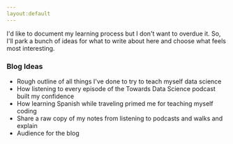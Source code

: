 ```yaml
---
layout:default
---
```


I'd like to document my learning process but I don't want to overdue it.  So, I'll park a bunch of ideas for what to write about here and choose what feels most interesting.

### Blog Ideas
* Rough outline of all things I've done to try to teach myself data science
* How listening to every episode of the Towards Data Science podcast built my confidence
* How learning Spanish while traveling primed me for teaching myself coding
* Share a raw copy of my notes from listening to podcasts and walks and explain
* Audience for the blog
